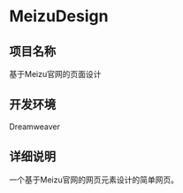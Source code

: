 MeizuDesign
==========

项目名称
-----------

基于Meizu官网的页面设计

开发环境
-----------

Dreamweaver

详细说明
-----------

一个基于Meizu官网的网页元素设计的简单网页。
